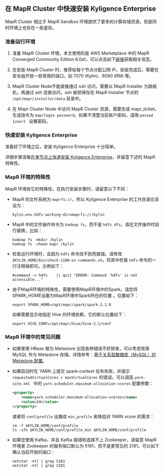 ## 在 MapR Cluster 中快速安装 Kyligence Enterprise

MapR Cluster 相比于 MapR Sandbox 环境提供了更多的计算存储资源，但是同时环境上也存在一些差异。

### 准备运行环境

1. 准备 MapR Cluster 环境，本文使用的是 AWS Marketplace 中的 MapR Converged Community Edition 6.0a1，可以点击如下[链接](https://aws.amazon.com/marketplace/pp/B010GJS5WO?qid=1522845995210&sr=0-4&ref_=srh_res_product_title)获取相关信息。

2. 在安装 MapR Cluster 时，推荐给每个节点分配公网 IP。安装完成后，需要在安全组开放一些常用的端口，如 7070 (Kylin)、8090 (RM) 等。

3. MapR Cluster Node不能直接通过 ssh 访问，需要以 MapR Installer 为跳板机，再通过 ssh 连接访问，ssh 秘钥保存在 MapR Installer 节点的 `/opt/mapr/installer/data` 目录中。

4. 在 Mapr Cluster Node 中访问 MapR Cluster 资源，需要生成 mapr_ticket。生成指令为 `maprlogin password`。如果不清楚当前账户密码，请用 `passwd {user} ` 设置密码。

### 快速安装 Kyligence Enterprise

准备好了环境之后，安装 Kyligence Enterprise 十分简单。

详细步骤请看[在单节点上快速安装 Kyligence Enterprise](quick_installation_for_single_node.cn.md)，并留意下述的 MapR 特殊性。

### MapR 环境的特殊性

MapR 环境有它的特殊性，在执行安装步骤时，请留意以下不同：

- MapR 的文件系统为 `maprfs://`，所以 Kyligence Enterprise 的工作目录应该设为：

  ```properties
  kylin.env.hdfs-working-dir=maprfs:///kylin
  ```

- MapR 中的文件操作命令为 `hadoop fs`，而不是 `hdfs dfs`。请在文件操作时自行替换，比如：

  ```shell
  hadoop fs -mkdir /kylin
  hadoop fs -chown mapr /kylin
  ```

- 检查运行环境时，会因为 `hdfs` 命令找不到而报错。请修改 `$KYLIN_HOME/bin/check-2100-os-commands.sh`，将其中检查 `hdfs` 命令的一行注释掉即可。示例如下：

  ```shell
  #command -v hdfs    || quit "ERROR: Command 'hdfs' is not accessible..."
  ```

- 由于MapR环境的特殊性，需要使用MapR环境中的Spark。请您将SPARK_HOME设置为MapR环境中Spark所在的位置 。位置如下：

  ```shell
  export SPARK_HOME=/opt/mapr/spark/spark-2.1.0
  ```

  如果需要显示地指定 Hive  的环境依赖，它的默认位置如下：

  ```shell
  export HIVE_CONF=/opt/mapr/hive/hive-2.1/conf
  ```

### MapR 环境中的常见问题

- 如果使用 HBase 做为 Metastore 出现各种错误不好排查，可以考虑改用 MySQL 作为 Metastore 存储。详情参考：[基于关系型数据库（MySQL）的 Metastore 配置](../../config/metastore_jdbc_mysql.cn.md)。

- 如果启动时在 YARN 上提交 spark-context 任务失败，并提示 `requestedVirtualCores > maxVirtualCores` 的错误，可以调高 `yarn-site.xml ` 中的 `yarn.scheduler.maximum-allocation-vcores` 配置参数：

  ```xml
  <property>
      <name>yarn.scheduler.maximum-allocation-vcores</name>
      <value>24</value>
  </property>
  ```

  或者将 `conf/profile` 设置成 `min_profile` 来降低对 YARN vcore 的需求：

  ```shell
  rm -f $KYLIN_HOME/conf/profile
  ln -sfn $KYLIN_HOME/conf/profile_min $KYLIN_HOME/conf/profile
  ```

- 如果您使用 Kafka，并且 Kafka 报错称连接不上 Zookeeper，请留意 MapR 环境里 Zookeeper 的服务端口默认为 5181，而不是更常见的 2181。可以如下确认当前开放的端口：

  ```shell
  netstat -ntl | grep 5181
  netstat -ntl | grep 2181
  ```


